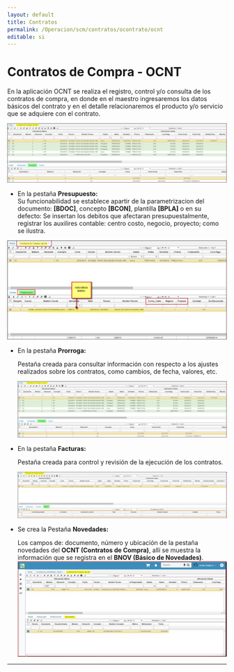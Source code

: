 ```yaml
---
layout: default
title: Contratos
permalink: /Operacion/scm/contratos/ocontrato/ocnt
editable: si
---
```


# Contratos de Compra - OCNT

En la aplicación OCNT se realiza el registro, control y/o consulta de los contratos de compra, en donde en el maestro ingresaremos los datos básicos del contrato y en el detalle relacionaremos el producto y/o servicio que se adquiere con el contrato.  

![](ocnt1.png)

* En la pestaña **Presupuesto:**  
 Su funcionabilidad se establece apartir de la parametrizacion del documento: **[BDOC]**, concepto **[BCON]**, plantilla **[BPLA]** o en su defecto: 
 Se insertan los debitos que afectaran presupuestalmente, registrar los auxilires contable: centro costo, negocio, proyecto; como se ilustra.  
 
 ![](ocnt2.png)
 
 * En la pestaña **Prorroga:**  

	Pestaña creada para consultar información con respecto a los ajustes realizados sobre los contratos, como cambios, de 		fecha, valores, etc.   

   ![](ocnt1.png)  

* En la pestaña **Facturas:**  

	Pestaña creada para control y revisión de la ejecución de los contratos. 

    ![](ocnt3.png)  

* Se crea la Pestaña **Novedades:**  

	Los campos de: documento, número y ubicación de la pestaña novedades del **OCNT (Contratos de Compra)**, allí se 		muestra la información que se registra en el **BNOV (Básico de Novedades)**.  
    ![](ocnt4.png)  
    

****





